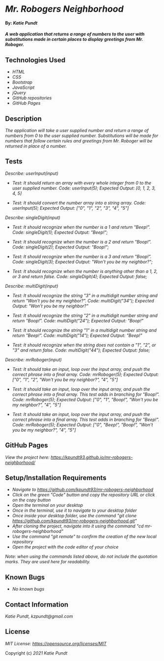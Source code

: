 # _Mr. Robogers Neighborhood_

#### By: _**Katie Pundt**_

#### _A web application that returns a range of numbers to the user with substitutions made in certain places to display greetings from Mr. Roboger._

## Technologies Used

* _HTML_
* _CSS_
* _Bootstrap_
* _JavaScript_
* _jQuery_
* _GitHub repositories_
* _GitHub Pages_

## Description

_The application will take a user supplied number and return a range of numbers from 0 to the user supplied number. Substitutions will be made for numbers that follow certain rules and greetings from Mr. Roboger will be returned in place of a number._

## Tests
_Describe: userInput(input)_
* _Test: It should return an array with every whole integer from 0 to the user supplied number.
  Code: userInput(5);
  Expected Output: [0, 1, 2, 3, 4, 5]_

* _Test: It should convert the number array into a string array.
  Code: userInput(5);
  Expected Output: ["0", "1", "2", "3", "4", "5"]_

_Describe: singleDigit(input)_
* _Test: It should recognize when the number is a 1 and return "Beep!".
  Code: singleDigit(1);
  Expected Output: "Beep!";_

* _Test: It should recognize when the number is a 2 and return "Boop!".
  Code: singleDigit(2);
  Expected Output: "Boop!";_

* _Test: It should recognize when the number is a 3 and return "Boop!".
  Code: singleDigit(3);
  Expected Output: "Won't you be my neighbor?";_

* _Test: It should recognize when the number is anything other than a 1, 2, or 3 and return false.
  Code: singleDigit(4);
  Expected Output: false;_

_Describe: multiDigit(input)_
* _Test: It should recognize the string "3" in a multidigit number string and return "Won't you be my neighbor?".
  Code: multiDigit("34");
  Expected Output: "Won't you be my neighbor?"_

* _Test: It should recognize the string "2" in a multidigit number string and return "Boop!".
  Code: multiDigit("24");
  Expected Output: "Boop!"_

* _Test: It should recognize the string "1" in a multidigit number string and return "Beep!".
  Code: multiDigit("14");
  Expected Output: "Beep!"_

* _Test: It should recognize when the string does not contain a "1", "2", or "3" and return false.
  Code: multiDigit("44");
  Expected Output: false;_

_Describe: mrRoboger(input)_
* _Test: It should take an input, loop over the input array, and push the correct phrase into a final array.
  Code: mrRoboger(5);
  Expected Output: ["0", "1", "2", "Won't you be my neighbor?", "4", "5"]_

* _Test: It should take an input, loop over the input array, and push the correct phrase into a final array. This test adds in branching for "Boop!".
  Code: mrRoboger(5);
  Expected Output: ["0", "1", "Boop!", "Won't you be my neighbor?", "4", "5"]_

* _Test: It should take an input, loop over the input array, and push the correct phrase into a final array. This test adds in branching for "Beep!".
  Code: mrRoboger(5);
  Expected Output: ["0", "Beep!", "Boop!", "Won't you be my neighbor?", "4", "5"]_

## GitHub Pages
_View the project here: https://kpundt93.github.io/mr-robogers-neighborhood/_

## Setup/Installation Requirements

* _Navigate to https://github.com/kpundt93/mr-robogers-neighborhood_
* _Click on the green "Code" button and copy the repository URL or click on the copy button_
* _Open the terminal on your desktop_
* _Once in the terminal, use it to navigate to your desktop folder_
* _Once inside your desktop folder, use the command "git clone https://github.com/kpundt93/mr-robogers-neighborhood.git"_
* _After cloning the project, navigate into it using the command "cd mr-robogers-neighborhood"_
* _Use the command "git remote" to confirm the creation of the new local repository_
* _Open the project with the code editor of your choice_

_Note: when using the commands listed above, do not include the quotation marks. They are used here for readability._

## Known Bugs

* _No known bugs_

## Contact Information
_Katie Pundt, kzpundt@gmail.com_

## License

_MIT License: https://opensource.org/licenses/MIT_

Copyright (c) _2021_ _Katie Pundt_